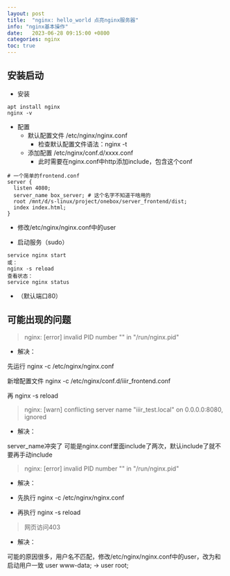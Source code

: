```yaml
---
layout: post
title:  "nginx: hello_world 点亮nginx服务器"
info: "nginx基本操作"
date:   2023-06-28 09:15:00 +0800
categories: nginx
toc: true
---
```


## 安装启动

- 安装
```
apt install nginx
nginx -v
```

- 配置
  - 默认配置文件 /etc/nginx/nginx.conf
    - 检查默认配置文件语法：nginx -t
  - 添加配置 /etc/nginx/conf.d/xxxx.conf
    - 此时需要在nginx.conf中http添加include，包含这个conf
```
# 一个简单的frontend.conf
server {
  listen 4080;
  server_name box_server; # 这个名字不知道干啥用的
  root /mnt/d/s-linux/project/onebox/server_frontend/dist;
  index index.html;
}
```

- 修改/etc/nginx/nginx.conf中的user

- 启动服务（sudo）
```
service nginx start
或：
nginx -s reload
查看状态：
service nginx status
```

- （默认端口80）




## 可能出现的问题


> nginx: [error] invalid PID number "" in "/run/nginx.pid"

- 解决：

先运行
nginx -c /etc/nginx/nginx.conf

新增配置文件
nginx -c /etc/nginx/conf.d/iiir_frontend.conf 

再 nginx -s reload


> nginx: [warn] conflicting server name "iiir_test.local" on 0.0.0.0:8080, ignored

- 解决：

server_name冲突了
可能是nginx.conf里面include了两次，默认include了就不要再手动include


> nginx: [error] invalid PID number "" in "/run/nginx.pid"

- 解决：

- 先执行
nginx -c /etc/nginx/nginx.conf
- 再执行
nginx -s reload


> 网页访问403

- 解决：

可能的原因很多，用户名不匹配，修改/etc/nginx/nginx.conf中的user，改为和启动用户一致
user www-data; -> user root;